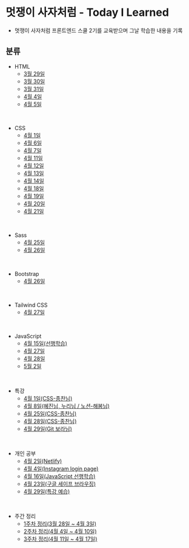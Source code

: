 # 멋쟁이 사자처럼 - Today I Learned

- 멋쟁이 사자처럼 프론트엔드 스쿨 2기를 교육받으며 그날 학습한 내용을 기록

## 분류

- HTML
  - [3월 29일](https://github.com/SeongHunGit/codelion-TIL/blob/main/HTML/3%EC%9B%94_29%EC%9D%BC/0329.md)
  - [3월 30일](https://github.com/SeongHunGit/codelion-TIL/blob/main/HTML/3%EC%9B%94_30%EC%9D%BC/0330.md)
  - [3월 31일](https://github.com/SeongHunGit/codelion-TIL/blob/main/HTML/3%EC%9B%94_31%EC%9D%BC/0331.md)
  - [4월 4일](https://github.com/SeongHunGit/codelion-TIL/blob/main/HTML/4%EC%9B%94_4%EC%9D%BC/0404.md)
  - [4월 5일](https://github.com/SeongHunGit/codelion-TIL/blob/main/HTML/4%EC%9B%94_5%EC%9D%BC/0405.md)

<br>

- CSS
  - [4월 1일](https://github.com/SeongHunGit/codelion-TIL/blob/main/CSS/4%EC%9B%94_1%EC%9D%BC/0401.md)
  - [4월 6일](https://github.com/SeongHunGit/codelion-TIL/blob/main/CSS/4%EC%9B%94_6%EC%9D%BC/0406.md)
  - [4월 7일](https://github.com/SeongHunGit/codelion-TIL/blob/main/CSS/4%EC%9B%94_7%EC%9D%BC/0407.md)
  - [4월 11일](https://github.com/SeongHunGit/codelion-TIL/blob/main/CSS/4%EC%9B%94_11%EC%9D%BC/0411.md)
  - [4월 12일](https://github.com/SeongHunGit/codelion-TIL/blob/main/CSS/4%EC%9B%94_12%EC%9D%BC/0412.md)
  - [4월 13일](https://github.com/SeongHunGit/codelion-TIL/blob/main/CSS/4%EC%9B%94_13%EC%9D%BC/0413.md)
  - [4월 14일](https://github.com/tadajs/codelion-TIL/blob/main/CSS/4%EC%9B%94_14%EC%9D%BC/0414.md)
  - [4월 18일](https://github.com/tada-js/codelion-TIL/blob/main/CSS/4%EC%9B%94_18%EC%9D%BC/0418.md)
  - [4월 19일](https://github.com/tada-js/codelion-TIL/blob/main/CSS/4%EC%9B%94_19%EC%9D%BC/0419.md)
  - [4월 20일](https://github.com/tada-js/codelion-TIL/blob/main/CSS/4%EC%9B%94_20%EC%9D%BC/0420.md)
  - [4월 21일](https://github.com/tada-js/codelion-TIL/tree/main/CSS/4%EC%9B%94_21%EC%9D%BC)

<br>

- Sass
  - [4월 25일](https://github.com/tada-js/codelion-TIL/blob/main/Sass/4%EC%9B%94_25%EC%9D%BC/0425.md)
  - [4월 26일](https://github.com/tada-js/codelion-TIL/tree/main/Sass/4%EC%9B%94_26%EC%9D%BC)

<br>

- Bootstrap
  - [4월 26일](https://github.com/tada-js/codelion-TIL/blob/main/Bootstrap/4%EC%9B%94_26%EC%9D%BC/0426.md)

<br>

- Tailwind CSS
  - [4월 27일](https://github.com/tada-js/codelion-TIL/tree/main/Tailwind_CSS/4%EC%9B%94_27%EC%9D%BC)

<br>

- JavaScript
  - [4월 15일(선행학습)](https://github.com/tada-js/codelion-TIL/tree/main/JavaScript/4%EC%9B%94_15%EC%9D%BC)
  - [4월 27일](https://github.com/tada-js/codelion-TIL/tree/main/JavaScript/4%EC%9B%94_27%EC%9D%BC)
  - [4월 28일](https://github.com/tada-js/codelion-TIL/blob/main/JavaScript/4%EC%9B%94_28%EC%9D%BC/0428.md)
  - [5월 2일](https://github.com/tada-js/codelion-TIL/blob/main/JavaScript/5%EC%9B%94_2%EC%9D%BC/0502.md)

<br>

- 특강
  - [4월 1일(CSS-종찬님)](https://github.com/SeongHunGit/codelion-TIL/blob/main/%ED%8A%B9%EA%B0%95/4%EC%9B%94_1%EC%9D%BC/0401.md)
  - [4월 8일(혜진님, 누리님 / 노션-해봄님)](https://github.com/SeongHunGit/codelion-TIL/blob/main/%ED%8A%B9%EA%B0%95/4%EC%9B%94_8%EC%9D%BC/0408.md)
  - [4월 25일(CSS-종찬님)](https://github.com/tada-js/codelion-TIL/tree/main/%ED%8A%B9%EA%B0%95/4%EC%9B%94_25%EC%9D%BC)
  - [4월 28일(CSS-종찬님)](https://github.com/tada-js/codelion-TIL/tree/main/%ED%8A%B9%EA%B0%95/4%EC%9B%94_28%EC%9D%BC)
  - [4월 29일(Git 보라님)](https://github.com/tada-js/codelion-TIL/blob/main/%ED%8A%B9%EA%B0%95/4%EC%9B%94_29%EC%9D%BC/0429.md)

<br>

- 개인 공부
  - [4월 2일(Netlify)](https://github.com/SeongHunGit/codelion-TIL/blob/main/%EA%B0%9C%EC%9D%B8%EA%B3%B5%EB%B6%80/Netlify/0402.md)
  - [4월 4일(Instagram login page)](https://velog.io/@nu11/%EC%9D%B8%EC%8A%A4%ED%83%80%EA%B7%B8%EB%9E%A8-%EB%A1%9C%EA%B7%B8%EC%9D%B8-%ED%8E%98%EC%9D%B4%EC%A7%80-%ED%81%B4%EB%A1%A0)
  - [4월 16일(JavaScript 선행학습)](https://github.com/tada-js/codelion-TIL/blob/main/JavaScript/4%EC%9B%94_16%EC%9D%BC/0416.md)
  - [4월 23일(구글 세이프 브라우징)](https://github.com/tada-js/codelion-TIL/blob/main/%EA%B0%9C%EC%9D%B8%EA%B3%B5%EB%B6%80/%EA%B5%AC%EA%B8%80_%EC%84%B8%EC%9D%B4%ED%94%84_%EB%B8%8C%EB%9D%BC%EC%9A%B0%EC%A7%95/0423.md)
  - [4월 29일(특강 예습)](https://github.com/tada-js/codelion-TIL/blob/main/%EA%B0%9C%EC%9D%B8%EA%B3%B5%EB%B6%80/4%EC%9B%94_29%EC%9D%BC_%ED%8A%B9%EA%B0%95%EC%98%88%EC%8A%B5/0429.md)

<br>

- 주간 정리
  - [1주차 정리(3월 28일 ~ 4월 3일)](https://github.com/SeongHunGit/codelion-TIL/blob/main/%EC%A3%BC%EA%B0%84%EC%A0%95%EB%A6%AC/1%EC%A3%BC%EC%B0%A8_%EC%A0%95%EB%A6%AC.md)
  - [2주차 정리(4월 4일 ~ 4월 10일)](https://github.com/SeongHunGit/codelion-TIL/blob/main/%EC%A3%BC%EA%B0%84%EC%A0%95%EB%A6%AC/2%EC%A3%BC%EC%B0%A8_%EC%A0%95%EB%A6%AC.md)
  - [3주차 정리(4월 11일 ~ 4월 17일)](https://github.com/tada-js/codelion-TIL/blob/main/%EC%A3%BC%EA%B0%84%EC%A0%95%EB%A6%AC/3%EC%A3%BC%EC%B0%A8_%EC%A0%95%EB%A6%AC.md)
